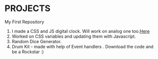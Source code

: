 # PROJECTS
My First Repository
1. I made a CSS and JS digital clock. Will work on analog one too.<a href="">Here</a>
2. Worked on CSS variables and updating them with Javascript.
3. Random Dice Generator. 
4. Drum Kit - made with help of Event handlers . Download the code and be a Rockstar :)

